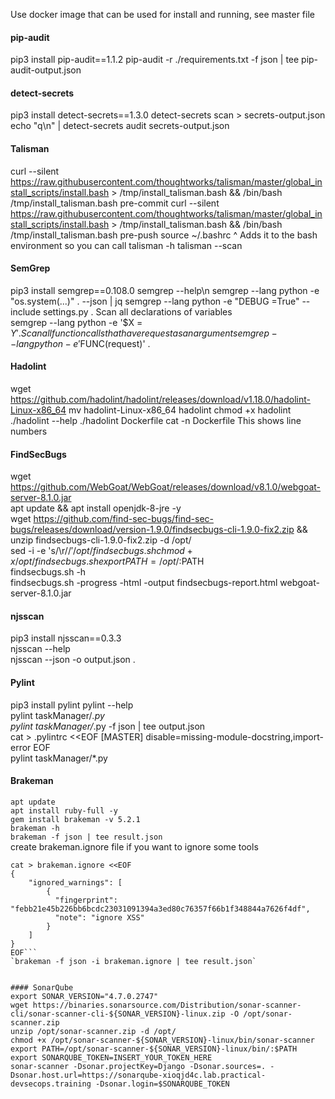 Use docker image that can be used for install and running, see master file

#### pip-audit
pip3 install pip-audit==1.1.2 
pip-audit -r ./requirements.txt -f json | tee pip-audit-output.json 

#### detect-secrets
pip3 install detect-secrets==1.3.0 
detect-secrets scan > secrets-output.json 
echo "q\n" | detect-secrets audit secrets-output.json 
 
#### Talisman
curl --silent https://raw.githubusercontent.com/thoughtworks/talisman/master/global_install_scripts/install.bash > /tmp/install_talisman.bash && /bin/bash /tmp/install_talisman.bash pre-commit 
curl --silent https://raw.githubusercontent.com/thoughtworks/talisman/master/global_install_scripts/install.bash > /tmp/install_talisman.bash && /bin/bash /tmp/install_talisman.bash pre-push 
source ~/.bashrc 
^ Adds it to the bash environment so you can call talisman -h 
talisman --scan 

#### SemGrep
pip3 install semgrep==0.108.0
semgrep --help\n
semgrep --lang python -e "os.system(...)" . --json | jq 
semgrep --lang python -e "DEBUG =True" --include settings.py . 
Scan all declarations of variables  
semgrep --lang python -e '$X = $Y' .
Scan all function calls that have request as an argument 
semgrep --lang python -e '$FUNC(request)' . 

#### Hadolint
wget https://github.com/hadolint/hadolint/releases/download/v1.18.0/hadolint-Linux-x86_64 
mv hadolint-Linux-x86_64 hadolint 
chmod +x hadolint 
./hadolint --help 
./hadolint Dockerfile 
cat -n Dockerfile This shows line numbers

#### FindSecBugs
wget https://github.com/WebGoat/WebGoat/releases/download/v8.1.0/webgoat-server-8.1.0.jar  
apt update && apt install openjdk-8-jre -y  
wget https://github.com/find-sec-bugs/find-sec-bugs/releases/download/version-1.9.0/findsecbugs-cli-1.9.0-fix2.zip && unzip findsecbugs-cli-1.9.0-fix2.zip -d /opt/  
sed -i -e 's/\r$//' /opt/findsecbugs.sh  
chmod +x /opt/findsecbugs.sh  
export PATH=/opt/:$PATH  
findsecbugs.sh -h  
findsecbugs.sh -progress -html -output findsecbugs-report.html webgoat-server-8.1.0.jar 

#### njsscan
pip3 install njsscan==0.3.3  
njsscan --help  
njsscan --json -o output.json .  

#### Pylint
pip3 install pylint
pylint --help  
pylint taskManager/*.py  
pylint taskManager/*.py -f json | tee output.json  
cat > .pylintrc <<EOF
[MASTER]
disable=missing-module-docstring,import-error
EOF  
pylint taskManager/*.py  

#### Brakeman
`apt update`  
`apt install ruby-full -y`  
`gem install brakeman -v 5.2.1`  
`brakeman -h`  
`brakeman -f json | tee result.json`  
create brakeman.ignore file if you want to ignore some tools

```
cat > brakeman.ignore <<EOF
{
    "ignored_warnings": [
        {
          "fingerprint": "febb21e45b226bb6bcdc23031091394a3ed80c76357f66b1f348844a7626f4df",
          "note": "ignore XSS"
        }
    ]
}
EOF```
`brakeman -f json -i brakeman.ignore | tee result.json`  


#### SonarQube
export SONAR_VERSION="4.7.0.2747"  
wget https://binaries.sonarsource.com/Distribution/sonar-scanner-cli/sonar-scanner-cli-${SONAR_VERSION}-linux.zip -O /opt/sonar-scanner.zip  
unzip /opt/sonar-scanner.zip -d /opt/  
chmod +x /opt/sonar-scanner-${SONAR_VERSION}-linux/bin/sonar-scanner  
export PATH=/opt/sonar-scanner-${SONAR_VERSION}-linux/bin/:$PATH  
export SONARQUBE_TOKEN=INSERT_YOUR_TOKEN_HERE  
sonar-scanner -Dsonar.projectKey=Django -Dsonar.sources=. -Dsonar.host.url=https://sonarqube-xioqjd4c.lab.practical-devsecops.training -Dsonar.login=$SONARQUBE_TOKEN  





